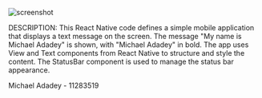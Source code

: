 ![screenshot](<localhost_8081_(Surface Duo).png>)

DESCRIPTION:
This React Native code defines a simple mobile application that displays a text message on the screen. The message "My name is Michael Adadey" is shown, with "Michael Adadey" in bold. The app uses View and Text components from React Native to structure and style the content. The StatusBar component is used to manage the status bar appearance.

Michael Adadey - 11283519
